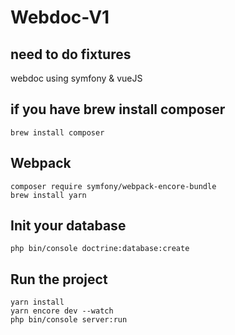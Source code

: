 # Webdoc-V1

## need to do fixtures

webdoc using symfony &amp; vueJS

## if you have brew install composer
`brew install composer`

## Webpack
`composer require symfony/webpack-encore-bundle`
<br/>
`brew install yarn`

## Init your database
`php bin/console doctrine:database:create`

## Run the project 

`yarn install`
<br/>
`yarn encore dev --watch`
<br/>
`php bin/console server:run`






